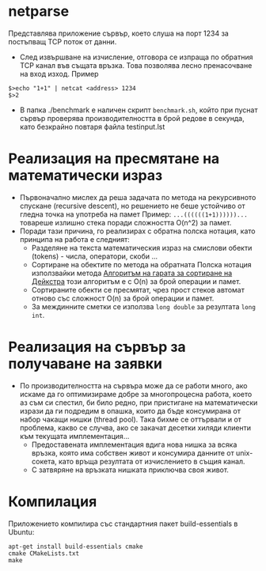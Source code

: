 # netparse

Представлява приложение сървър, което  слуша на порт 1234 за постъпващ TCP поток от данни. 
* След извършване на изчисление, отговора се изпраща по обратния TCP канал във същата връзка. Това позволява лесно пренасочване на вход изход. Пример
```console
$>echo "1+1" | netcat <address> 1234
$>2
```
* В папка ./benchmark е наличен скрипт `benchmark.sh`, който при пуснат сървър проверява производителността в брой редове в секунда, като безкрайно повтаря файла testinput.lst
# Реализация на пресмятане на математически израз
* Първоначално мислех да реша задачата по метода на рекурсивното спускане (recursive descent), но решението не беше устойчиво от гледна точка на употреба на памет Пример: `...((((((1+1))))))...` товареше излишно стека поради сложността O(n^2) за памет.
* Поради тази причина, го реализирах с обратна полска нотация, като принципа на работа е следният:
  * Разделяне на текста математическия израз на смислови обекти (tokens) - числа, оператори, скоби ...
  * Сортиране на обектите по метода на обратната Полска нотация използвайки метода [Алгоритъм на гарата за сортиране на Дейкстра](https://en.wikipedia.org/wiki/Shunting_yard_algorithm) този алгоритъм е с O(n) за брой операции и памет.
  * Сортираните обекти се пресмятат, чрез прост стеков автомат отново със сложност O(n) за брой операции и памет.
  * За междинните сметки се използва `long double` за резултата `long int`.
# Реализация на сървър за получаване на заявки
* По производителността на сървъра може да се работи много, ако искаме да го оптимизираме добре за многопроцесна работа, което аз съм си спестил, би било редно, при пристигане на математически изрази да ги подредим в опашка,
които да бъде консумирана от набор чакащи нишки (thread pool). Така бихме се оттървали и от проблема, какво се случва, ако се закачат десетки хиляди клиенти към текущата имплементация...
  * Предоставената имплементация вдига нова нишка за всяка връзка, която има собствен живот и консумира данните от unix-сокета, като връща резултата от изчислението в същия канал. 
  * С затвяряне на връзката нишката приключва своя живот.
# Компилация
Приложението компилира със стандартния пакет build-essentials в Ubuntu:
```console
apt-get install build-essentials cmake
cmake CMakeLists.txt
make
```


